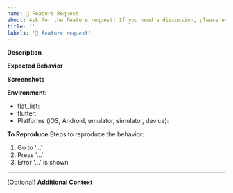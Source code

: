 ```yaml
---
name: 🥹 Feature Request
about: Ask for the feature request! If you need a discussion, please use [discussions board](https://github.com/hyochan/flat_list/discussions) instead.
title: ''
labels: '🥹 feature request'
---
```


**Description**

<!-- A brief description of the issue. -->

**Expected Behavior**

<!-- A brief description of what you expected to happen. -->

**Screenshots**

<!-- Add screenshots, if applicable, to help explain your problem. -->

**Environment:**

- flat_list:
- flutter:
- Platforms (iOS, Android, emulator, simulator, device):

**To Reproduce**
Steps to reproduce the behavior:

1. Go to '...'
2. Press '...'
3. Error '...' is shown

---

[Optional] **Additional Context**

<!-- Add any other context about the problem here. -->

